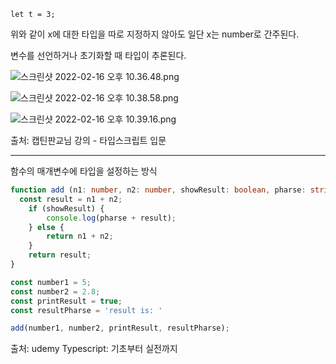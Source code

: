 ```tsx
let t = 3;
```

위와 같이 x에 대한 타입을 따로 지정하지 않아도 일단 x는 number로 간주된다.

변수를 선언하거나 초기화할 때 타입이 추론된다.

![스크린샷 2022-02-16 오후 10.36.48.png](https://s3-us-west-2.amazonaws.com/secure.notion-static.com/0455aff0-e8fd-4fef-80ce-f1bf6e3c733a/스크린샷_2022-02-16_오후_10.36.48.png)

![스크린샷 2022-02-16 오후 10.38.58.png](https://s3-us-west-2.amazonaws.com/secure.notion-static.com/00cbbe3c-fe59-4581-8838-5568cbba7bbe/스크린샷_2022-02-16_오후_10.38.58.png)

![스크린샷 2022-02-16 오후 10.39.16.png](https://s3-us-west-2.amazonaws.com/secure.notion-static.com/60af7767-b187-46c2-af49-3ed6074278e5/스크린샷_2022-02-16_오후_10.39.16.png)

출처: 캡틴판교님 강의 - 타입스크립트 입문

---

함수의 매개변수에 타입을 설정하는 방식
```ts
function add (n1: number, n2: number, showResult: boolean, pharse: string) {
  const result = n1 + n2;
	if (showResult) {
		console.log(pharse + result);
	} else {
		return n1 + n2;
	}
	return result;
}

const number1 = 5;
const number2 = 2.8;
const printResult = true;
const resultPharse = 'result is: '

add(number1, number2, printResult, resultPharse);
```

출처: udemy Typescript: 기초부터 실전까지